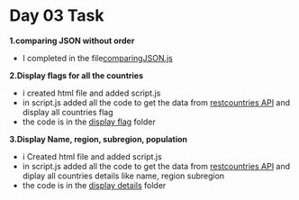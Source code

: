 # Day 03 Task 

**1.comparing JSON without order**

- I completed in the file[comparingJSON.js](./comparingJSON.JS)

**2.Display flags for all the countries**

- i created html file and added script.js
- in script.js added all the code to get the data from [restcountries API](https://restcountries.com/v3.1/all) and display all countries flag
- the code is in the [display flag](./display%20flags/) folder

**3.Display Name, region, subregion, population**

- i Created html file and added script.js 
- in script.js added all the code to get the data from [restcountries API](https://restcountries.com/v3.1/all) and diplay all countries details like name, region subregion
- the code is in the [display details](./display%20details/) folder
